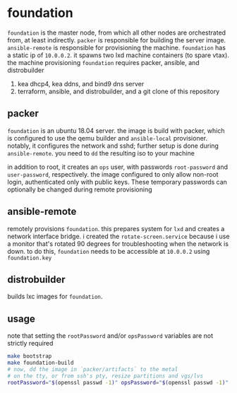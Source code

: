 # foundation

`foundation` is the master node, from which all other nodes are orchestrated from, at least indirectly. `packer` is responsible for building the server image. `ansible-remote` is responsible for provisioning the machine. `foundation` has a static ip of `10.0.0.2`. it spawns two lxd machine containers (to spare vtax). the machine provisioning `foundation` requires packer, ansible, and distrobuilder

1. kea dhcp4, kea ddns, and bind9 dns server
2. terraform, ansible, and distrobuilder, and a git clone of this repository

## packer

`foundation` is an ubuntu 18.04 server. the image is build with packer, which is configured to use the qemu builder and `ansible-local` provisioner. notably, it configures the network and sshd; further setup is done during `ansible-remote`. you need to `dd` the resulting iso to your machine

in addition to root, it creates an `ops` user, with passwords `root-password` and `user-password`, respectively. the image configured to only allow non-root login, authenticated only with public keys. These temporary passwords can optionally be changed during remote provisioning

## ansible-remote

remotely provisions `foundation`. this prepares system for `lxd` and creates a network interface bridge. i created the `rotate-screen.service` because i use a monitor that's rotated 90 degrees for troubleshooting when the network is down. to do this, `foundation` needs to be accessible at `10.0.0.2` using `foundation.key`

## distrobuilder

builds lxc images for `foundation`.

## usage

note that setting the `rootPassword` and/or `opsPassword` variables are not strictly required

```sh
make bootstrap
make foundation-build
# now, dd the image in `packer/artifacts` to the metal
# on the tty, or from ssh's pty, resize partitions and vgs/lvs
rootPassword="$(openssl passwd -1)" opsPassword="$(openssl passwd -1)" make foundation-provision
```
